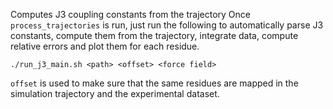 Computes J3 coupling constants from the trajectory
Once ```process_trajectories``` is run, just run the following to automatically parse J3 constants, compute them from the trajectory, integrate data, compute relative errors and plot them for each residue.

```
./run_j3_main.sh <path> <offset> <force field>
```
```offset``` is used to make sure that the same residues are mapped in the simulation trajectory and the experimental dataset.
